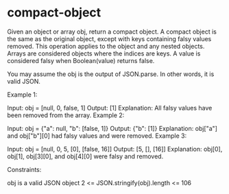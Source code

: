 # compact-object

Given an object or array obj, return a compact object. A compact object is the same as the original object, except with keys containing falsy values removed. This operation applies to the object and any nested objects. Arrays are considered objects where the indices are keys. A value is considered falsy when Boolean(value) returns false.

You may assume the obj is the output of JSON.parse. In other words, it is valid JSON.

 

Example 1:

Input: obj = [null, 0, false, 1]
Output: [1]
Explanation: All falsy values have been removed from the array.
Example 2:

Input: obj = {"a": null, "b": [false, 1]}
Output: {"b": [1]}
Explanation: obj["a"] and obj["b"][0] had falsy values and were removed.
Example 3:

Input: obj = [null, 0, 5, [0], [false, 16]]
Output: [5, [], [16]]
Explanation: obj[0], obj[1], obj[3][0], and obj[4][0] were falsy and removed.
 

Constraints:

obj is a valid JSON object
2 <= JSON.stringify(obj).length <= 106
